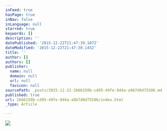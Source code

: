 ```yaml
---
inFeed: true
hasPage: true
inNav: false
inLanguage: null
starred: true
keywords: []
description: ''
datePublished: '2015-12-22T21:47:39.107Z'
dateModified: '2015-12-22T21:47:30.145Z'
title: ''
author: []
authors: []
publisher:
  name: null
  domain: null
  url: null
  favicon: null
sourcePath: _posts/2015-12-22-2b66150b-cd95-49fe-9d4a-a9b7d0d75586.md
published: true
url: 2b66150b-cd95-49fe-9d4a-a9b7d0d75586/index.html
_type: Article

---
```

![](https://the-grid-user-content.s3-us-west-2.amazonaws.com/3b705345-d2ac-40cf-b29d-18a7e42597a3.jpg)